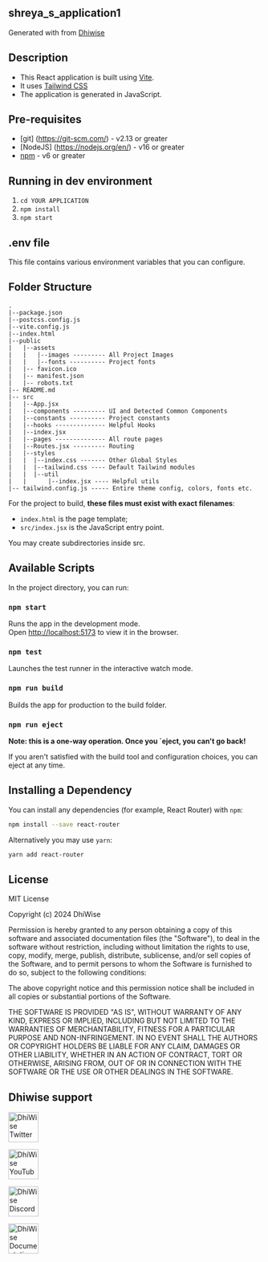 ## shreya_s_application1

Generated with from [Dhiwise](https://www.dhiwise.com)

## Description

- This React application is built using [Vite](https://vitejs.dev/).
- It uses [Tailwind CSS](https://tailwindcss.com/)
- The application is generated in JavaScript.

## Pre-requisites

- [git] (https://git-scm.com/) - v2.13 or greater
- [NodeJS] (https://nodejs.org/en/) - v16 or greater
- [npm](https://www.npmjs.com/) - v6 or greater

## Running in dev environment

1. `cd YOUR APPLICATION`
2. `npm install`
3. `npm start`

## .env file

This file contains various environment variables that you can configure.

## Folder Structure

```
.
|--package.json
|--postcss.config.js
|--vite.config.js
|--index.html
|--public
|   |--assets
|   |   |--images --------- All Project Images
|   |   |--fonts ---------- Project fonts
|   |-- favicon.ico
|   |-- manifest.json
|   |-- robots.txt
|-- README.md
|-- src
|   |--App.jsx
|   |--components --------- UI and Detected Common Components
|   |--constants ---------- Project constants
|   |--hooks -------------- Helpful Hooks
|   |--index.jsx
|   |--pages -------------- All route pages
|   |--Routes.jsx --------- Routing
|   |--styles
|   |  |--index.css ------- Other Global Styles
|   |  |--tailwind.css ---- Default Tailwind modules
|   |  |--util
|   |      |--index.jsx ---- Helpful utils
|-- tailwind.config.js ----- Entire theme config, colors, fonts etc.
```

For the project to build, **these files must exist with exact filenames**:

- `index.html` is the page template;
- `src/index.jsx` is the JavaScript entry point.

You may create subdirectories inside src.

## Available Scripts

In the project directory, you can run:

### `npm start`

Runs the app in the development mode.<br>
Open [http://localhost:5173](http://localhost:5173) to view it in the browser.

### `npm test`

Launches the test runner in the interactive watch mode.<br>

### `npm run build`

Builds the app for production to the build folder.<br>

### `npm run eject`

**Note: this is a one-way operation. Once you `eject, you can't go back!**

If you aren't satisfied with the build tool and configuration choices, you can eject at any time.

## Installing a Dependency

You can install any dependencies (for example, React Router) with `npm`:

```sh
npm install --save react-router
```

Alternatively you may use `yarn`:

```sh
yarn add react-router
```

## License

MIT License

Copyright (c) 2024 DhiWise

Permission is hereby granted to any person obtaining a copy of this software and associated documentation files (the "Software"), to deal in the software without restriction, including without limitation the rights to use, copy, modify, merge, publish, distribute, sublicense, and/or sell copies of the Software, and to permit persons to whom the Software is furnished to do so, subject to the following conditions:

The above copyright notice and this permission notice shall be included in all copies or substantial     portions  of the Software.        

THE SOFTWARE IS PROVIDED "AS IS", WITHOUT WARRANTY OF ANY KIND, EXPRESS OR IMPLIED, INCLUDING BUT NOT LIMITED TO THE WARRANTIES OF MERCHANTABILITY, FITNESS FOR A PARTICULAR PURPOSE AND NON-INFRINGEMENT. IN NO EVENT SHALL THE AUTHORS OR COPYRIGHT HOLDERS BE LIABLE FOR ANY CLAIM, DAMAGES OR OTHER LIABILITY, WHETHER IN AN ACTION OF CONTRACT, TORT OR OTHERWISE, ARISING FROM, OUT OF OR IN CONNECTION WITH THE SOFTWARE OR THE USE OR OTHER DEALINGS IN THE SOFTWARE.

## Dhiwise support

<a href="https://twitter.com/dhiwise"><img src="https://user-images.githubusercontent.com/35039342/55471524-8e24cb00-5627-11e9-9389-58f3d4419153.png" width="60" alt="DhiWise Twitter"></a>

<a href="https://www.youtube.com/c/Dhiwise"><img src="https://cdn.vox-cdn.com/thumbor/0kpe316UpZWk53iw3bOLoJfF6hI=/0x0:1680x1050/1400x1400/filters:focal(706x391:974x659):format(gif)/cdn.vox-cdn.com/uploads/chorus_image/image/56414325/YTLogo_old_new_animation.0.gif" width="60" alt="DhiWise YouTube"></a>

<a href="https://discord.gg/UPhCetBkVu"><img src="https://user-images.githubusercontent.com/47489894/183043664-b01aac56-0372-458a-bde9-3f2a6bded21b.png" width="60" alt="DhiWise Discord"></a>

<a href="https://docs.dhiwise.com/docs/react/intro"><img src="https://global-uploads.webflow.com/618e36726d3c0f19c9284e56/62383865d5477f2e4f6b6e2e_main-monogram-p-500.png" width="60" alt="DhiWise Documentation"></a>
